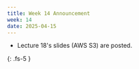 ```yaml
---
title: Week 14 Announcement
week: 14
date: 2025-04-15
---
```


* Lecture 18's slides (AWS S3) are posted.

{: .fs-5 }
